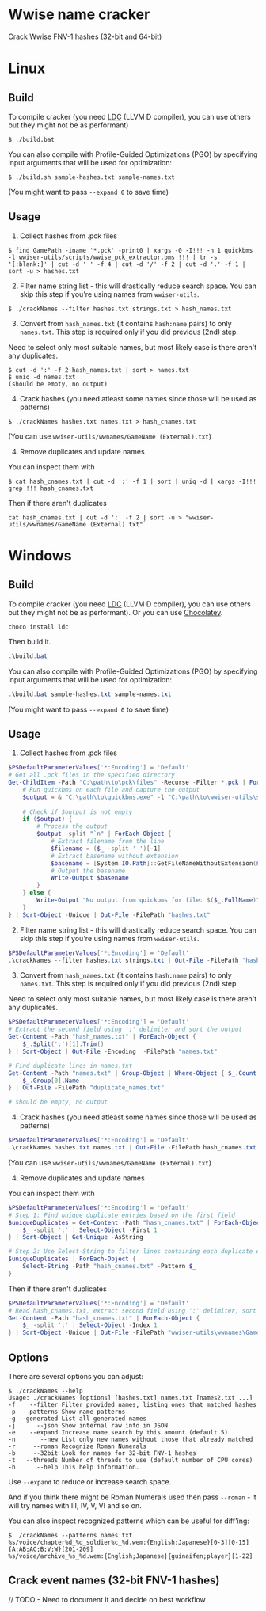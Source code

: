 
# Wwise name cracker

Crack Wwise FNV-1 hashes (32-bit and 64-bit)
# Linux
## Build

To compile cracker (you need [LDC](https://github.com/ldc-developers/ldc) (LLVM D compiler), you can use others but they might not be as performant)

```
$ ./build.bat
```

You can also compile with Profile-Guided Optimizations (PGO) by specifying input arguments that will be used for optimization:

```
$ ./build.sh sample-hashes.txt sample-names.txt
```

(You might want to pass `--expand 0` to save time)

## Usage

1. Collect hashes from .pck files
```
$ find GamePath -iname '*.pck' -print0 | xargs -0 -I!!! -n 1 quickbms -l wwiser-utils/scripts/wwise_pck_extractor.bms !!! | tr -s '[:blank:]' | cut -d ' ' -f 4 | cut -d '/' -f 2 | cut -d '.' -f 1 | sort -u > hashes.txt
```

2. Filter name string list - this will drastically reduce search space. You can skip this step if you're using names from `wwiser-utils`.
```
$ ./crackNames --filter hashes.txt strings.txt > hash_names.txt
```

3. Convert from `hash_names.txt` (it contains `hash:name` pairs) to only `names.txt`. This step is required only if you did previous (2nd) step.

Need to select only most suitable names, but most likely case is there aren't any duplicates.
```
$ cut -d ':' -f 2 hash_names.txt | sort > names.txt
$ uniq -d names.txt
(should be empty, no output)
```

4. Crack hashes (you need atleast some names since those will be used as patterns)
```
$ ./crackNames hashes.txt names.txt > hash_cnames.txt
```

(You can use `wwiser-utils/wwnames/GameName (External).txt`)

4. Remove duplicates and update names

You can inspect them with
```
$ cat hash_cnames.txt | cut -d ':' -f 1 | sort | uniq -d | xargs -I!!! grep !!! hash_cnames.txt
```

Then if there aren't duplicates

```
cat hash_cnames.txt | cut -d ':' -f 2 | sort -u > "wwiser-utils/wwnames/GameName (External).txt"`
```
# Windows
## Build

To compile cracker (you need [LDC](https://github.com/ldc-developers/ldc) (LLVM D compiler), you can use others but they might not be as performant).
Or you can use [Chocolatey](https://chocolatey.org/install).
```
choco install ldc
```
Then build it.
```powershell
.\build.bat
```

You can also compile with Profile-Guided Optimizations (PGO) by specifying input arguments that will be used for optimization:

```powershell
.\build.bat sample-hashes.txt sample-names.txt
```

(You might want to pass `--expand 0` to save time)

## Usage

1. Collect hashes from .pck files
```powershell
$PSDefaultParameterValues['*:Encoding'] = 'Default'
# Get all .pck files in the specified directory
Get-ChildItem -Path "C:\path\to\pck\files" -Recurse -Filter *.pck | ForEach-Object {
    # Run quickbms on each file and capture the output
    $output = & "C:\path\to\quickbms.exe" -l "C:\path\to\wwiser-utils\scripts\wwise_pck_extractor.bms" $_.FullName
    
    # Check if $output is not empty
    if ($output) {
        # Process the output
        $output -split "`n" | ForEach-Object {
            # Extract filename from the line
            $filename = ($_ -split ' ')[-1]
            # Extract basename without extension
            $basename = [System.IO.Path]::GetFileNameWithoutExtension($filename)
            # Output the basename
            Write-Output $basename
        }
    } else {
        Write-Output "No output from quickbms for file: $($_.FullName)"
    }
} | Sort-Object -Unique | Out-File -FilePath "hashes.txt"
```

2. Filter name string list - this will drastically reduce search space. You can skip this step if you're using names from `wwiser-utils`.
```powershell
$PSDefaultParameterValues['*:Encoding'] = 'Default'
.\crackNames --filter hashes.txt strings.txt | Out-File -FilePath "hash_names.txt"
```

3. Convert from `hash_names.txt` (it contains `hash:name` pairs) to only `names.txt`. This step is required only if you did previous (2nd) step.

Need to select only most suitable names, but most likely case is there aren't any duplicates.
```powershell
$PSDefaultParameterValues['*:Encoding'] = 'Default'
# Extract the second field using ':' delimiter and sort the output
Get-Content -Path "hash_names.txt" | ForEach-Object {
    $_.Split(':')[1].Trim()
} | Sort-Object | Out-File -Encoding  -FilePath "names.txt"

# Find duplicate lines in names.txt
Get-Content -Path "names.txt" | Group-Object | Where-Object { $_.Count -gt 1 } | ForEach-Object {
    $_.Group[0].Name
} | Out-File -FilePath "duplicate_names.txt"

# should be empty, no output
```

4. Crack hashes (you need atleast some names since those will be used as patterns)
```powershell
$PSDefaultParameterValues['*:Encoding'] = 'Default'
.\crackNames hashes.txt names.txt | Out-File -FilePath hash_cnames.txt
```

(You can use `wwiser-utils/wwnames/GameName (External).txt`)

4. Remove duplicates and update names

You can inspect them with
```powershell
$PSDefaultParameterValues['*:Encoding'] = 'Default'
# Step 1: Find unique duplicate entries based on the first field
$uniqueDuplicates = Get-Content -Path "hash_cnames.txt" | ForEach-Object {
    $_ -split ':' | Select-Object -First 1
} | Sort-Object | Get-Unique -AsString

# Step 2: Use Select-String to filter lines containing each duplicate entry
$uniqueDuplicates | ForEach-Object {
    Select-String -Path "hash_cnames.txt" -Pattern $_
}
```

Then if there aren't duplicates

```powershell
$PSDefaultParameterValues['*:Encoding'] = 'Default'
# Read hash_cnames.txt, extract second field using ':' delimiter, sort uniquely, and save to a file
Get-Content -Path "hash_cnames.txt" | ForEach-Object {
    $_ -split ':' | Select-Object -Index 1
} | Sort-Object -Unique | Out-File -FilePath "wwiser-utils\wwnames\GameName (External).txt"

```

## Options

There are several options you can adjust:
```
$ ./crackNames --help
Usage: ./crackNames [options] [hashes.txt] names.txt [names2.txt ...]
-f    --filter Filter provided names, listing ones that matched hashes
-p  --patterns Show name patterns
-g --generated List all generated names
-j      --json Show internal raw info in JSON
-e    --expand Increase name search by this amount (default 5)
-n       --new List only new names without those that already matched
-r     --roman Recognize Roman Numerals
-b     --32bit Look for names for 32-bit FNV-1 hashes
-t   --threads Number of threads to use (default number of CPU cores)
-h      --help This help information.
```

Use `--expand` to reduce or increase search space.

And if you think there might be Roman Numerals used then pass `--roman` - it will try names with III, IV, V, VI and so on.

You can also inspect recognized patterns which can be useful for diff'ing:
```
$ ./crackNames --patterns names.txt
%s/voice/chapter%d_%d_soldier%c_%d.wem:{English;Japanese}[0-3][0-15]{A;AB;AC;B;V;W}[201-209]
%s/voice/archive_%s_%d.wem:{English;Japanese}{guinaifen;player}[1-22]
```

## Crack event names (32-bit FNV-1 hashes)

// TODO - Need to document it and decide on best workflow
